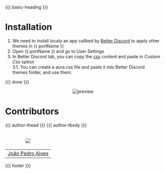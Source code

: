 {{{ basic-heading }}}

# Installation

1. We need to install localy an app callbed by [Better Discord](https://betterdiscord.app) to apply other themes in {{ portName }}
2. Open {{ portName }} and go to User Settings
3. In Better Discord tab, you can copy the [css](./aura.css) content and paste in _Custom Css_ option <br>
   3.1. You can create a aura.css file and paste it into Better Discord themes folder, and use them.

{{{ done }}}

<p align="center">
  <img alt="preview" src="https://github.com/daltonmenezes/assets/blob/master/images/aura-theme/aura-discord-preview.png?raw=true" />
</p>

# Contributors

<table>
  <thead>
    <tr>
      <td valign="bottom"><p align="center">
        <a href="https://github.com/joaopealves">
          <img src="https://github.com/joaopealves.png?size=100" align="center" />
        </a>
      </p></td>
      {{{ author-thead }}}
    </tr>
  </thead>

  <tbody>
    <tr>
      <td><a href="https://github.com/joaopealves">João Pedro Alves</a></td>
      {{{ author-tbody }}}
    </tr>
  </tbody>
</table>

{{{ footer }}}
